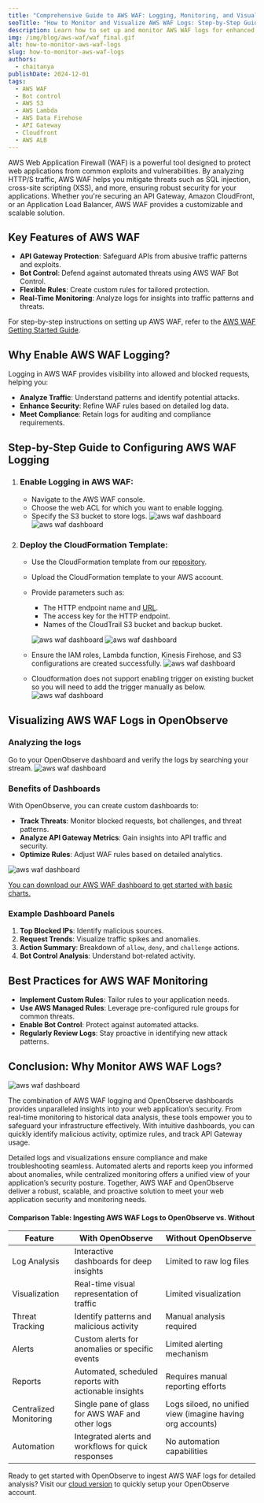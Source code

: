 ```yaml
---
title: "Comprehensive Guide to AWS WAF: Logging, Monitoring, and Visualization"
seoTitle: "How to Monitor and Visualize AWS WAF Logs: Step-by-Step Guide"
description: Learn how to set up and monitor AWS WAF logs for enhanced security. This comprehensive guide covers AWS WAF configuration, waf logs, automated ingestion, dashboards, and best practices for visualization and insights.
img: /img/blog/aws-waf/waf_final.gif
alt: how-to-monitor-aws-waf-logs
slug: how-to-monitor-aws-waf-logs
authors: 
  - chaitanya
publishDate: 2024-12-01
tags:
  - AWS WAF
  - Bot control
  - AWS S3
  - AWS Lambda
  - AWS Data Firehose
  - API Gateway
  - Cloudfront
  - AWS ALB
---
```

 
AWS Web Application Firewall (WAF) is a powerful tool designed to protect web applications from common exploits and vulnerabilities. By analyzing HTTP/S traffic, AWS WAF helps you mitigate threats such as SQL injection, cross-site scripting (XSS), and more, ensuring robust security for your applications. Whether you're securing an API Gateway, Amazon CloudFront, or an Application Load Balancer, AWS WAF provides a customizable and scalable solution.

## Key Features of AWS WAF

* **API Gateway Protection**: Safeguard APIs from abusive traffic patterns and exploits.  
* **Bot Control**: Defend against automated threats using AWS WAF Bot Control.  
* **Flexible Rules**: Create custom rules for tailored protection.  
* **Real-Time Monitoring**: Analyze logs for insights into traffic patterns and threats.

For step-by-step instructions on setting up AWS WAF, refer to the [AWS WAF Getting Started Guide](https://docs.aws.amazon.com/waf/latest/developerguide/getting-started.html).

## Why Enable AWS WAF Logging?

Logging in AWS WAF provides visibility into allowed and blocked requests, helping you:

* **Analyze Traffic**: Understand patterns and identify potential attacks.  
* **Enhance Security**: Refine WAF rules based on detailed log data.  
* **Meet Compliance**: Retain logs for auditing and compliance requirements.

## Step-by-Step Guide to Configuring AWS WAF Logging

1. ### **Enable Logging in AWS WAF**:

   * Navigate to the AWS WAF console.  
   * Choose the web ACL for which you want to enable logging.  
   * Specify the S3 bucket to store logs.
   ![aws waf dashboard](/img/blog/aws-waf/log-enable.png)
   ![aws waf dashboard](/img/blog/aws-waf/create-s3.png)

2. ### **Deploy the CloudFormation Template**:

   * Use the CloudFormation template from our [repository](https://github.com/openobserve/cloudformation-templates/blob/main/aws_waf/cloudformation_waf.yaml).  
   * Upload the CloudFormation template to your AWS account.
   * Provide parameters such as:  
     * The HTTP endpoint name and [URL](https://openobserve.ai/blog/monitor-aws-lambda-logs-cloudwatch-kinesis-firehose#_21-retrieve-openobserve-kinesis-firehose-details).  
     * The access key for the HTTP endpoint.  
     * Names of the CloudTrail S3 bucket and backup bucket.

     ![aws waf dashboard](/img/blog/aws-waf/waf-cf-parameters.png)
     ![aws waf dashboard](/img/blog/aws-waf/waf-cf-confirmation.png)
   * Ensure the IAM roles, Lambda function, Kinesis Firehose, and S3 configurations are created successfully.
     ![aws waf dashboard](/img/blog/aws-waf/waf-stack-confirmation.png)
   * Cloudformation does not support enabling trigger on existing bucket so you will need to add the trigger manually as below.
     ![aws waf dashboard](/img/blog/aws-waf/waf-lambda-trigger.png)

## Visualizing AWS WAF Logs in OpenObserve
### Analyzing the logs
Go to your OpenObserve dashboard and verify the logs by searching your stream. 
![aws waf dashboard](/img/blog/aws-waf/waf-logs.png)

### Benefits of Dashboards

With OpenObserve, you can create custom dashboards to:

* **Track Threats**: Monitor blocked requests, bot challenges, and threat patterns.  
* **Analyze API Gateway Metrics**: Gain insights into API traffic and security.  
* **Optimize Rules**: Adjust WAF rules based on detailed analytics.

![aws waf dashboard](/img/blog/aws-waf/waf-dashboard.gif)

[You can download our AWS WAF dashboard to get started with basic charts.](https://github.com/openobserve/dashboards/tree/main/AWS_WAF)

### Example Dashboard Panels

1. **Top Blocked IPs**: Identify malicious sources.  
2. **Request Trends**: Visualize traffic spikes and anomalies.  
3. **Action Summary**: Breakdown of `allow`, `deny`, and `challenge` actions.  
4. **Bot Control Analysis**: Understand bot-related activity.

## Best Practices for AWS WAF Monitoring

* **Implement Custom Rules**: Tailor rules to your application needs.  
* **Use AWS Managed Rules**: Leverage pre-configured rule groups for common threats.  
* **Enable Bot Control**: Protect against automated attacks.  
* **Regularly Review Logs**: Stay proactive in identifying new attack patterns.

## Conclusion: Why Monitor AWS WAF Logs?
![aws waf dashboard](/img/blog/aws-waf/waf-o2.png)

The combination of AWS WAF logging and OpenObserve dashboards provides unparalleled insights into your web application’s security. From real-time monitoring to historical data analysis, these tools empower you to safeguard your infrastructure effectively. With intuitive dashboards, you can quickly identify malicious activity, optimize rules, and track API Gateway usage.

Detailed logs and visualizations ensure compliance and make troubleshooting seamless. Automated alerts and reports keep you informed about anomalies, while centralized monitoring offers a unified view of your application’s security posture. Together, AWS WAF and OpenObserve deliver a robust, scalable, and proactive solution to meet your web application security and monitoring needs.

#### Comparison Table: Ingesting AWS WAF Logs to OpenObserve vs. Without

| Feature | With OpenObserve | Without OpenObserve |
| ----- | ----- | ----- |
| Log Analysis | Interactive dashboards for deep insights | Limited to raw log files |
| Visualization | Real-time visual representation of traffic | Limited visualization |
| Threat Tracking | Identify patterns and malicious activity | Manual analysis required |
| Alerts | Custom alerts for anomalies or specific events | Limited alerting mechanism |
| Reports | Automated, scheduled reports with actionable insights | Requires manual reporting efforts |
| Centralized Monitoring | Single pane of glass for AWS WAF and other logs | Logs siloed, no unified view (imagine having org accounts) |
| Automation | Integrated alerts and workflows for quick responses | No automation capabilities |

Ready to get started with OpenObserve to ingest AWS WAF logs for detailed analysis? Visit our [cloud version](https://cloud.openobserve.ai/) to quickly setup your OpenObserve account. 